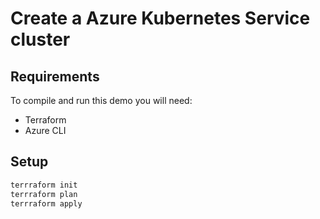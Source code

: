# Create a Azure Kubernetes Service cluster

## Requirements

To compile and run this demo you will need:
- Terraform
- Azure CLI

## Setup 

```bash
terrraform init
terrraform plan
terrraform apply
```